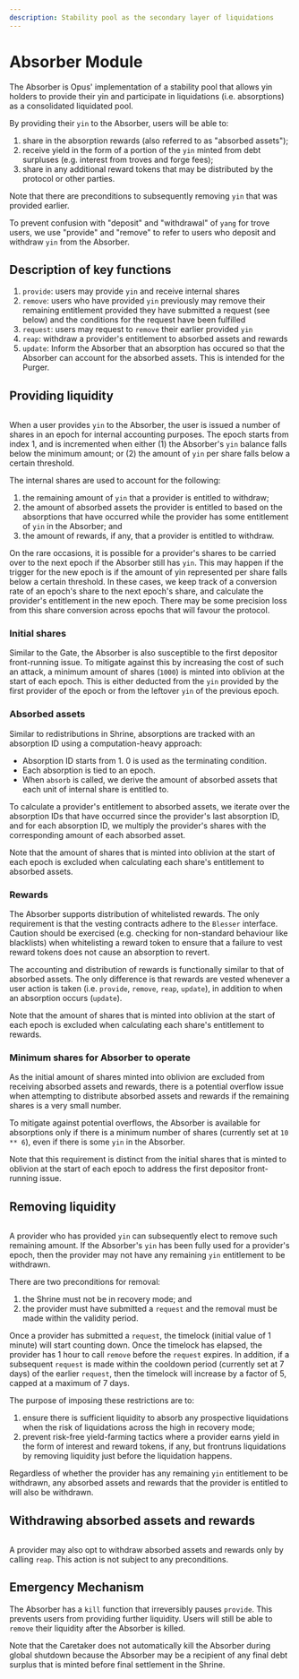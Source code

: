 ```yaml
---
description: Stability pool as the secondary layer of liquidations
---
```


# Absorber Module

The Absorber is Opus' implementation of a stability pool that allows yin holders to provide their yin and participate in liquidations (i.e. absorptions) as a consolidated liquidated pool.&#x20;

By providing their `yin` to the Absorber, users will be able to:

1. share in the absorption rewards (also referred to as "absorbed assets");
2. receive yield in the form of a portion of the `yin` minted from debt surpluses (e.g. interest from troves and forge fees);
3. share in any additional reward tokens that may be distributed by the protocol or other parties.

Note that there are preconditions to subsequently removing `yin` that was provided earlier.

To prevent confusion with "deposit" and "withdrawal" of `yang` for trove users, we use "provide" and "remove" to refer to users who deposit and withdraw `yin` from the Absorber.

## Description of key functions

1. `provide`: users may provide `yin` and receive internal shares&#x20;
2. `remove`: users who have provided `yin` previously may remove their remaining entitlement provided they have submitted a request (see below) and the conditions for the request have been fulfilled
3. `request`: users may request to `remove` their earlier provided `yin`
4. `reap`: withdraw a provider's entitlement to absorbed assets and rewards
5. `update`: Inform the Absorber that an absorption has occured so that the Absorber can account for the absorbed assets. This is intended for the Purger.

## Providing liquidity

<figure><img src="../.gitbook/assets/image (12).png" alt=""><figcaption></figcaption></figure>

When a user provides `yin` to the Absorber, the user is issued a number of shares in an epoch for internal accounting purposes. The epoch starts from index 1, and is incremented when either (1) the Absorber's `yin` balance falls below the minimum amount; or (2) the amount of `yin` per share falls below a certain threshold.

The internal shares are used to account for the following:

1. the remaining amount of `yin` that a provider is entitled to withdraw;
2. the amount of absorbed assets the provider is entitled to based on the absorptions that have occurred while the provider has some entitlement of `yin` in the Absorber; and
3. the amount of rewards, if any, that a provider is entitled to withdraw.

On the rare occasions, it is possible for a provider's shares to be carried over to the next epoch if the Absorber still has `yin`. This may happen if the trigger for the new epoch is if the amount of yin represented per share falls below a certain threshold. In these cases, we keep track of a conversion rate of an epoch's share to the next epoch's share, and calculate the provider's entitlement in the new epoch. There may be some precision loss from this share conversion across epochs that will favour the protocol.

### Initial shares

Similar to the Gate, the Absorber is also susceptible to the first depositor front-running issue. To mitigate against this by increasing the cost of such an attack, a minimum amount of shares (`1000`) is minted into oblivion at the start of each epoch. This is either deducted from the `yin` provided by the first provider of the epoch or from the leftover `yin` of the previous epoch.

### Absorbed assets

Similar to redistributions in Shrine, absorptions are tracked with an absorption ID using a computation-heavy approach:

* Absorption ID starts from 1. 0 is used as the terminating condition.
* Each absorption is tied to an epoch.
* When `absorb` is called, we derive the amount of absorbed assets that each unit of internal share is entitled to.&#x20;

To calculate a provider's entitlement to absorbed assets, we iterate over the absorption IDs that have occurred since the provider's last absorption ID, and for each absorption ID, we multiply the provider's shares with the corresponding amount of each absorbed asset.

Note that the amount of shares that is minted into oblivion at the start of each epoch is excluded when calculating each share's entitlement to absorbed assets.

### Rewards

The Absorber supports distribution of whitelisted rewards. The only requirement is that the vesting contracts adhere to the `Blesser` interface. Caution should be exercised (e.g. checking for non-standard behaviour like blacklists) when whitelisting a reward token to ensure that a failure to vest reward tokens does not cause an absorption to revert.&#x20;

The accounting and distribution of rewards is functionally similar to that of absorbed assets. The only difference is that rewards are vested whenever a user action is taken (i.e. `provide`, `remove`, `reap`, `update`), in addition to when an absorption occurs (`update`).

Note that the amount of shares that is minted into oblivion at the start of each epoch is excluded when calculating each share's entitlement to rewards.

### Minimum shares for Absorber to operate

As the initial amount of shares minted into oblivion are excluded from receiving absorbed assets and rewards, there is a potential overflow issue when attempting to distribute absorbed assets and rewards if the remaining shares is a very small number.&#x20;

To mitigate against potential overflows, the Absorber is available for absorptions only if there is a minimum number of shares (currently set at `10 ** 6`), even if there is some `yin` in the Absorber.&#x20;

Note that this requirement is distinct from the initial shares that is minted to oblivion at the start of each epoch to address the first depositor front-running issue.

## Removing liquidity

<figure><img src="../.gitbook/assets/image (13).png" alt=""><figcaption></figcaption></figure>

A provider who has provided `yin` can subsequently elect to remove such remaining amount. If the Absorber's `yin` has been fully used for a provider's epoch, then the provider may not have any remaining `yin`  entitlement to be withdrawn.

There are two preconditions for removal:

1. the Shrine must not be in recovery mode; and
2. the provider must have submitted a `request` and the removal must be made within the validity period.

Once a provider has submitted a `request`, the timelock (initial value of 1 minute) will start counting down. Once the timelock has elapsed, the provider has 1 hour to call `remove` before the `request` expires. In addition, if a subsequent `request` is made within the cooldown period (currently set at 7 days) of the earlier `request`, then the timelock will increase by a factor of 5, capped at a maximum of 7 days.

The purpose of imposing these restrictions are to:

1. ensure there is sufficient liquidity to absorb any prospective liquidations when the risk of liquidations across the high in recovery mode;
2. prevent risk-free yield-farming tactics where a provider earns yield in the form of interest and reward tokens, if any, but frontruns liquidations by removing liquidity just before the liquidation happens.

Regardless of whether the provider has any remaining `yin` entitlement to be withdrawn, any absorbed assets and rewards that the provider is entitled to will also be withdrawn.

## Withdrawing absorbed assets and rewards

<figure><img src="../.gitbook/assets/image (14).png" alt=""><figcaption></figcaption></figure>

A provider may also opt to withdraw absorbed assets and rewards only by calling `reap`. This action is not subject to any preconditions.

## Emergency Mechanism

The Absorber has a `kill` function that irreversibly pauses `provide`. This prevents users from providing further liquidity. Users will still be able to `remove` their liquidity after the Absorber is killed.

Note that the Caretaker does not automatically kill the Absorber during global shutdown because the Absorber may be a recipient of any final debt surplus that is minted before final settlement in the Shrine.
